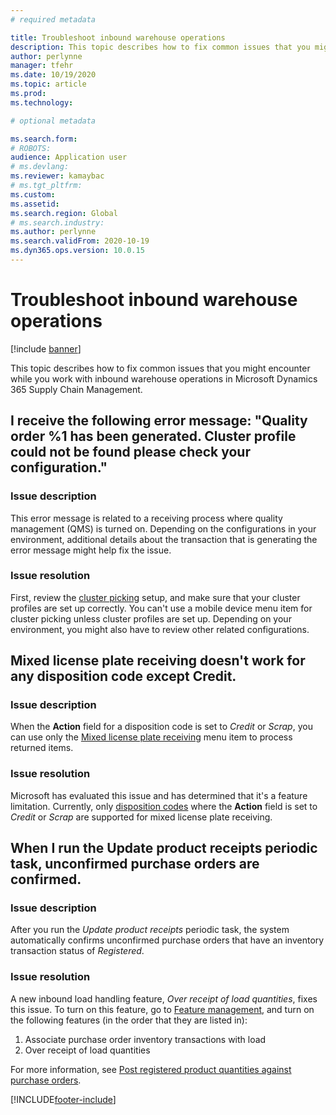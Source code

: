 ```yaml
---
# required metadata

title: Troubleshoot inbound warehouse operations
description: This topic describes how to fix common issues that you might encounter while you work with inbound warehouse operations in Microsoft Dynamics 365 Supply Chain Management.
author: perlynne
manager: tfehr
ms.date: 10/19/2020
ms.topic: article
ms.prod: 
ms.technology: 

# optional metadata

ms.search.form: 
# ROBOTS: 
audience: Application user
# ms.devlang: 
ms.reviewer: kamaybac
# ms.tgt_pltfrm: 
ms.custom: 
ms.assetid: 
ms.search.region: Global
# ms.search.industry: 
ms.author: perlynne
ms.search.validFrom: 2020-10-19
ms.dyn365.ops.version: 10.0.15
---
```


# Troubleshoot inbound warehouse operations

[!include [banner](../includes/banner.md)]

This topic describes how to fix common issues that you might encounter while you work with inbound warehouse operations in Microsoft Dynamics 365 Supply Chain Management.

## I receive the following error message: "Quality order %1 has been generated. Cluster profile could not be found please check your configuration."

### Issue description

This error message is related to a receiving process where quality management (QMS) is turned on. Depending on the configurations in your environment, additional details about the transaction that is generating the error message might help fix the issue.

### Issue resolution

First, review the [cluster picking](set-up-cluster-picking.md) setup, and make sure that your cluster profiles are set up correctly. You can't use a mobile device menu item for cluster picking unless cluster profiles are set up. Depending on your environment, you might also have to review other related configurations.

## Mixed license plate receiving doesn't work for any disposition code except Credit.

### Issue description

When the **Action** field for a disposition code is set to *Credit* or *Scrap*, you can use only the [Mixed license plate receiving](mixed-license-plate-receiving.md) menu item to process returned items.

### Issue resolution

Microsoft has evaluated this issue and has determined that it's a feature limitation. Currently, only [disposition codes](../service-management/set-up-disposition-codes.md) where the **Action** field is set to *Credit* or *Scrap* are supported for mixed license plate receiving.

## When I run the Update product receipts periodic task, unconfirmed purchase orders are confirmed.

### Issue description

After you run the *Update product receipts* periodic task, the system automatically confirms unconfirmed purchase orders that have an inventory transaction status of *Registered*.

### Issue resolution

A new inbound load handling feature, *Over receipt of load quantities*, fixes this issue. To turn on this feature, go to [Feature management](../../fin-ops-core/fin-ops/get-started/feature-management/feature-management-overview.md), and turn on the following features (in the order that they are listed in):

1. Associate purchase order inventory transactions with load
1. Over receipt of load quantities

For more information, see [Post registered product quantities against purchase orders](inbound-load-handling.md#post-registered-quantities).


[!INCLUDE[footer-include](../../includes/footer-banner.md)]